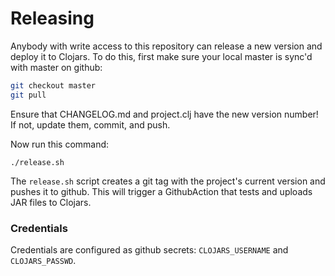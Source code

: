 # Releasing

Anybody with write access to this repository can release a new version and deploy it to Clojars. To do this, first make sure your local master is sync'd with master on github:

```bash
git checkout master
git pull
```

Ensure that CHANGELOG.md and project.clj have the new version number! If not, update them, commit, and push.

Now run this command:
```
./release.sh
```

The `release.sh` script creates a git tag with the project's current version and pushes it
to github. This will trigger a GithubAction that tests and uploads JAR files to
Clojars.

### Credentials

Credentials are configured as github secrets: `CLOJARS_USERNAME` and
`CLOJARS_PASSWD`.
